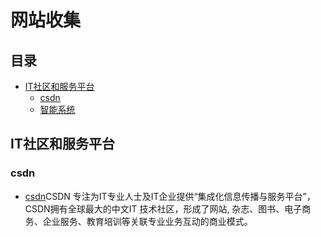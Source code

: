 网站收集
============================

## 目录

* [IT社区和服务平台](#IT社区和服务平台)
  * [csdn](#csdn)
  * [智能系统](#智能系统)

## IT社区和服务平台

### csdn

* [csdn](http://i.linuxtoy.org/docs/guide/index.html)CSDN 专注为IT专业人士及IT企业提供“集成化信息传播与服务平台”，CSDN拥有全球最大的中文IT
  技术社区，形成了网站, 杂志、图书、电子商务、企业服务、教育培训等关联专业业务互动的商业模式。







